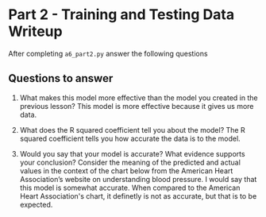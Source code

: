 # Part 2 - Training and Testing Data Writeup

After completing `a6_part2.py` answer the following questions

## Questions to answer

1. What makes this model more effective than the model you created in the previous lesson?
This model is more effective because it gives us more data.

2. What does the R squared coefficient tell you about the model?
The R squared coefficient tells you how accurate the data is to the model.

3. Would you say that your model is accurate? What evidence supports your conclusion? Consider the meaning of the predicted and actual values in the context of the chart below from the American Heart Association’s website on understanding blood pressure.
I would say that this model is somewhat accurate. When compared to the American Heart Association's chart, it definetly is not as accurate, but that is to be expected.